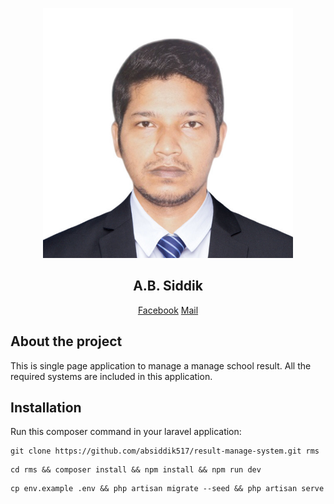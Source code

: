 <p align="center"><a href="https://laravel.com" target="_blank">
<img src="https://github.com/absiddik517/about/blob/main/600x600-80kb.jpg" width="400"></a></p>

<h2 align="center">
  A.B. Siddik
</h2>

<p align="center">
<a href="https://facebook.com/absiddik.u" target="_blank">Facebook</a>
<a href="mailto: absiddik517@gmail'com">Mail</a>
</p>

## About the project

This is single page application to manage a manage school result. All the required systems are included in this application. 

## Installation

Run this composer command in your laravel application:

```
git clone https://github.com/absiddik517/result-manage-system.git rms
```

```
cd rms && composer install && npm install && npm run dev 
```

```
cp env.example .env && php artisan migrate --seed && php artisan serve
```


